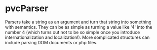 # pvcParser

Parsers take a string as an argument and turn that string into something with semantics.  They can be as simple as turning a value like '4' into the number 4 (which turns out not to be so simple once you introduce internationalization and localization!).  More somplicated structures can include parsing DOM documents or php files.
